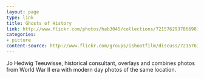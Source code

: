 ```yaml
---
layout: page
type: link
title: Ghosts of History
link: http://www.flickr.com/photos/hab3045/collections/72157629378669812/
categories: 
- picture
content-source: http://www.flickr.com/groups/ishootfilm/discuss/72157631813597297/
---
```

Jo Hedwig Teeuwisse, historical consultant, overlays and combines photos from World War II era with modern day photos of the same location. 
